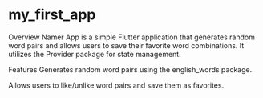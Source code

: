 # my_first_app

Overview
Namer App is a simple Flutter application that generates random word pairs and allows users to save their favorite word combinations. It utilizes the Provider package for state management.

Features
Generates random word pairs using the english_words package.

Allows users to like/unlike word pairs and save them as favorites.